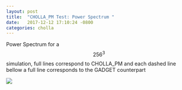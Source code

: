 ```yaml
---
layout: post
title:  "CHOLLA_PM Test: Power Spectrum "
date:   2017-12-12 17:10:24 -0800
categories: cholla
---
```



Power Spectrum for a $$256^3$$ simulation, full lines correspond to CHOLLA_PM and each dashed line bellow a full line corresponds to the GADGET counterpart



<img src="{{ site.url }}assets/images/power.png">
